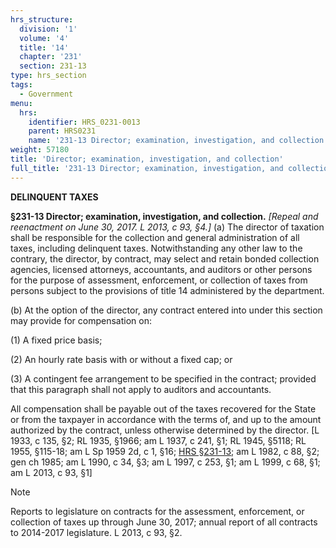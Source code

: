 ```yaml
---
hrs_structure:
  division: '1'
  volume: '4'
  title: '14'
  chapter: '231'
  section: 231-13
type: hrs_section
tags:
  - Government
menu:
  hrs:
    identifier: HRS_0231-0013
    parent: HRS0231
    name: '231-13 Director; examination, investigation, and collection'
weight: 57180
title: 'Director; examination, investigation, and collection'
full_title: '231-13 Director; examination, investigation, and collection'
---
```

**DELINQUENT TAXES**

**§231-13 Director; examination, investigation, and collection.** _[Repeal and reenactment on June 30, 2017\. L 2013, c 93, §4.]_ (a) The director of taxation shall be responsible for the collection and general administration of all taxes, including delinquent taxes. Notwithstanding any other law to the contrary, the director, by contract, may select and retain bonded collection agencies, licensed attorneys, accountants, and auditors or other persons for the purpose of assessment, enforcement, or collection of taxes from persons subject to the provisions of title 14 administered by the department.

(b) At the option of the director, any contract entered into under this section may provide for compensation on:

(1) A fixed price basis;

(2) An hourly rate basis with or without a fixed cap; or

(3) A contingent fee arrangement to be specified in the contract; provided that this paragraph shall not apply to auditors and accountants.

All compensation shall be payable out of the taxes recovered for the State or from the taxpayer in accordance with the terms of, and up to the amount authorized by the contract, unless otherwise determined by the director. [L 1933, c 135, §2; RL 1935, §1966; am L 1937, c 241, §1; RL 1945, §5118; RL 1955, §115-18; am L Sp 1959 2d, c 1, §16; [HRS §231-13](/title-14/chapter-231/section-231-13/); am L 1982, c 88, §2; gen ch 1985; am L 1990, c 34, §3; am L 1997, c 253, §1; am L 1999, c 68, §1; am L 2013, c 93, §1]

Note

Reports to legislature on contracts for the assessment, enforcement, or collection of taxes up through June 30, 2017; annual report of all contracts to 2014-2017 legislature. L 2013, c 93, §2.